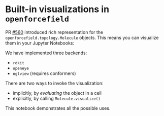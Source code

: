 # Built-in visualizations in `openforcefield`

PR [#560](https://github.com/openforcefield/openforcefield/pull/560) introduced rich representation for the `openforcefield.topology.Molecule` objects. This means you can visualize them in your Jupyter Notebooks:

We have implemented three backends:
- `rdkit`
- `openeye`
- `nglview` (requires conformers)

There are two ways to invoke the visualization:
- implicitly, by _evaluating_ the object in a cell
- explicitly, by calling `Molecule.visualize()`

This notebook demonstrates all the possible uses.